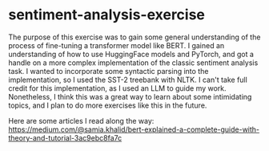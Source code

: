 # sentiment-analysis-exercise
The purpose of this exercise was to gain some general understanding of the process of fine-tuning a transformer model like BERT. I gained an understanding of how to use HuggingFace models and PyTorch, and got a handle on a more complex implementation of the classic sentiment analysis task. I wanted to incorporate some syntactic parsing into the implementation, so I used the SST-2 treebank with NLTK. I can't take full credit for this implementation, as I used an LLM to guide my work. Nonetheless, I think this was a great way to learn about some intimidating topics, and I plan to do more exercises like this in the future.

Here are some articles I read along the way: \
https://medium.com/@samia.khalid/bert-explained-a-complete-guide-with-theory-and-tutorial-3ac9ebc8fa7c
